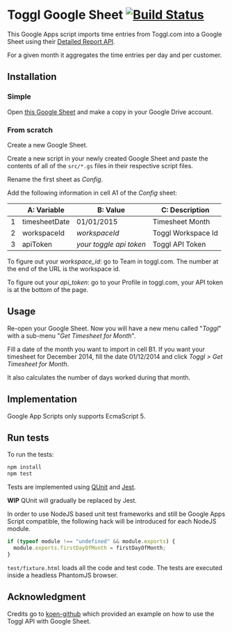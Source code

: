 # Toggl Google Sheet [![Build Status](https://travis-ci.org/thinkinglabs/toggl-google-sheet.svg?branch=master)](https://travis-ci.org/thinkinglabs/toggl-google-sheet)

This Google Apps script imports time entries from Toggl.com into a Google Sheet using their [Detailed Report API](https://github.com/toggl/toggl_api_docs/blob/master/reports/detailed.md).

For a given month it aggregates the time entries per day and per customer.

## Installation

### Simple

Open [this Google Sheet](https://docs.google.com/spreadsheets/d/1rXMdRwkMCeC2kq0yEMb54Y8SU2DUk-TFOJ0gxgBugEk/edit?usp=sharing) and make a copy in your Google Drive account.

### From scratch

Create a new Google Sheet.

Create a new script in your newly created Google Sheet and paste the contents of all of the `src/*.gs` files in their respective script files.

Rename the first sheet as _Config_.

Add the following information in cell A1 of the _Config_ sheet:

| |A: Variable   |B: Value                 | C: Description     |
|-|--------------|-------------------------|--------------------|
|1|timesheetDate | 01/01/2015              | Timesheet Month    |
|2|workspaceId   | _workspaceId_           | Toggl Workspace Id |
|3|apiToken      | _your toggle api token_ | Toggl API Token    |

To figure out your *workspace_id*: go to Team in toggl.com. The number at the end of the URL is the workspace id.

To figure out your *api_token*: go to your Profile in toggl.com, your API token is at the bottom of the page.

## Usage

Re-open your Google Sheet. Now you will have a new menu called "*Toggl*" with a sub-menu "*Get Timesheet for Month*". 

Fill a date of the month you want to import in cell B1. If you want your timesheet for December 2014, fill the date 01/12/2014 and click *Toggl > Get Timesheet for Month*.

It also calculates the number of days worked during that month.

## Implementation

Google App Scripts only supports EcmaScript 5.

## Run tests

To run the tests:

```bash
npm install
npm test
```

Tests are implemented using [QUnit](https://qunitjs.com/) and [Jest](https://jestjs.io/en/).

**WIP** QUnit will gradually be replaced by Jest.

In order to use NodeJS based unit test frameworks and still be Google Apps Script compatible, the following hack
will be introduced for each NodeJS module.

```JavaScript
if (typeof module !== "undefined" && module.exports) {
  module.exports.firstDayOfMonth = firstDayOfMonth;
}
```

`test/fixture.html` loads all the code and test code. The tests are executed inside a headless PhantomJS browser.

## Acknowledgment

Credits go to [koen-github](https://github.com/koen-github) which provided an example on how to use the Toggl API with Google Sheet.
